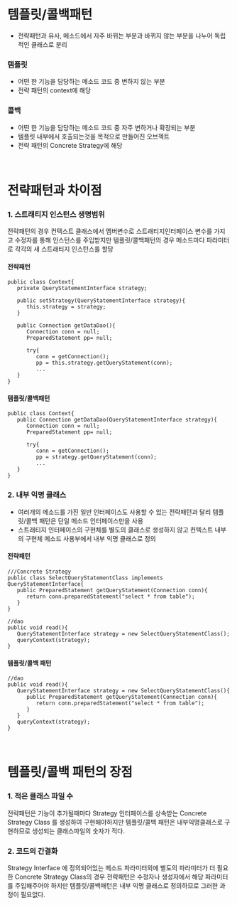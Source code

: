 # 템플릿/콜백패턴
* 전략패턴과 유사, 메소드에서 자주 바뀌는 부분과 바뀌지 않는 부분을 나누어 독립적인 클래스로 분리
### 템플릿
* 어떤 한 기능을 담당하는 메소드 코드 중 변하지 않는 부분
* 전략 패턴의 context에 해당
### 콜백
* 어떤 한 기능을 담당하는 메소드 코드 중 자주 변하거나 확장되는 부분
* 템플릿 내부에서 호출되는것을 목적으로 만들어진 오브젝트
* 전략 패턴의 Concrete Strategy에 해당
<br>

# 전략패턴과 차이점

### 1. 스트래티지 인스턴스 생명범위
전략패턴의 경우 컨텍스트 클래스에서 멤버변수로 스트래티지인터페이스 변수를 가지고 수정자를 통해 인스턴스를 주입받지만 템플릿/콜백패턴의 경우 메소드마다 파라미터로 각각의 새 스트래티지 인스턴스를 할당

#### 전략패턴
```
public class Context{
   private QueryStatementInterface strategy;
   
   public setStrategy(QueryStatementInterface strategy){
      this.strategy = strategy;
   }

   public Connection getDataDao(){
      Connection conn = null;
      PreparedStatement pp= null;

      try{
         conn = getConnection();
         pp = this.strategy.getQueryStatement(conn);
         ...
   }
}
```
#### 템플릿/콜백패턴
```
public class Context{
   public Connection getDataDao(QueryStatementInterface strategy){
      Connection conn = null;
      PreparedStatement pp= null;

      try{
         conn = getConnection();
         pp = strategy.getQueryStatement(conn);
         ...
   }
}
```

### 2. 내부 익명 클래스
* 여러개의 메소드를 가진 일반 인터페이스도 사용할 수 있는 전략패턴과 달리 템플릿/콜백 패턴은 단일 메소드 인터페이스만을 사용
* 스트래티지 인터페이스의 구현체를 별도의 클래스로 생성하지 않고 컨텍스트 내부의 구현체 메소드 사용부에서 내부 익명 클래스로 정의

#### 전략패턴
```
///Concrete Strategy
public class SelectQueryStatementClass implements QueryStatementInterface{
   public PreparedStatement getQueryStatement(Connection conn){
      return conn.preparedStatement("select * from table");
   }
}

//dao
public void read(){
   QueryStatementInterface strategy = new SelectQueryStatementClass();
   queryContext(strategy);
}
```
#### 템플릿/콜백 패턴
```
//dao
public void read(){
   QueryStatementInterface strategy = new SelectQueryStatementClass(){
      public PreparedStatement getQueryStatement(Connection conn){
         return conn.preparedStatement("select * from table");
      }
   }
   queryContext(strategy);
}
```
<br>

# 템플릿/콜백 패턴의 장점
### 1. 적은 클래스 파일 수
전략패턴은 기능이 추가될때마다 Strategy 인터페이스를  상속받는 Concrete Strategy Class 를 생성하여 구현해야하지만 
템플릿/콜백 패턴은 내부익명클래스로 구현하므로 생성되는 클래스파일의 숫자가 적다.
### 2. 코드의 간결화
Strategy Interface 에 정의되어있는 메소드 파라미터외에 별도의 파라미터가 더 필요한 Concrete Strategy Class의 경우 전략패턴은 수정자나 생성자에서 해당 파라미터를 주입해주어야 하지만 템플릿/콜백패턴은 내부 익명 클래스로 정의하므로 그러한 과정이 필요없다.
<!--stackedit_data:
eyJoaXN0b3J5IjpbLTIwNjUyNTE4MTNdfQ==
-->